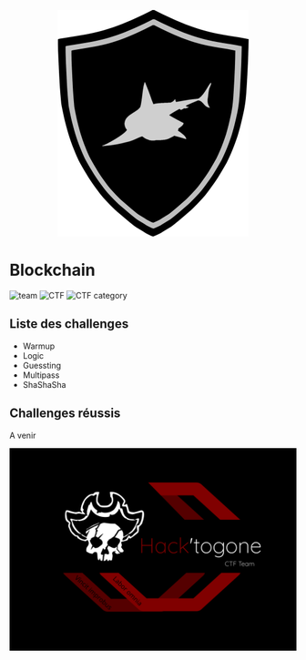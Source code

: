 <p align="center">
  <img src="../sharky_ctf_logo.png">
</p>


# Blockchain

![team](https://img.shields.io/static/v1?label=Team&message=Hack%27togone&color=E22244&style=for-the-badge)
![CTF](https://img.shields.io/static/v1?label=CTF%20name&message=SharkyCTF&color=blue&style=for-the-badge)
![CTF category](https://img.shields.io/static/v1?label=Catégorie&message=Blockchain&color=orange&style=for-the-badge)


## Liste des challenges

* Warmup
* Logic
* Guessting
* Multipass
* ShaShaSha


## Challenges réussis 

A venir

![Hack'togone emblem](../hack_togone.svg)